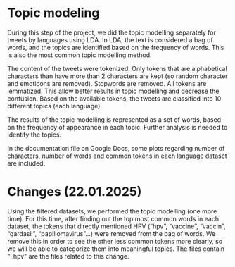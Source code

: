 # Topic modeling
During this step of the project, we did the topic modelling separately for tweets by languages using LDA. In LDA, the text is considered a bag of words, and the topics are identified based on the frequency of words. This is also the most common topic modelling method.

The content of the tweets were tokenized. Only tokens that are alphabetical characters than have more than 2 characters are kept (so random character and emoticons are removed). Stopwords are removed. All tokens are lemmatized. This allow better results in topic modelling and decrease the confusion. Based on the available tokens, the tweets are classified into 10 different topics (each language). 

The results of the topic modelling is represented as a set of words, based on the frequency of appearance in each topic. Further analysis is needed to identify the topics. 

In the documentation file on Google Docs, some plots regarding number of characters, number of words and common tokens in each language dataset are included. 

# Changes (22.01.2025)
Using the filtered datasets, we performed the topic modelling (one more time). For this time, after finding out the top most common words in each dataset, the tokens that directly mentioned HPV (“hpv”, “vaccine”, “vaccin”, “gardasil”, “papillomavirus”...) were removed from the bag of words. We remove this in order to see the other less common tokens more clearly, so we will be able to categorize them into meaningful topics. The files contain "_hpv" are the files related to this change. 
